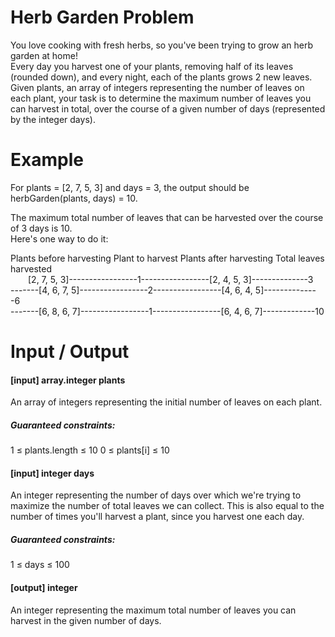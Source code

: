 # Herb Garden Problem

You love cooking with fresh herbs, so you've been trying to grow an herb garden at home!  
Every day you harvest one of your plants, removing half of its leaves (rounded down), and every night, each of the plants grows 2 new leaves.  
Given plants, an array of integers representing the number of leaves on each plant, your task is to determine the maximum number of leaves you can harvest in total, over the course of a given number of days (represented by the integer days).

# Example  
For plants = [2, 7, 5, 3] and days = 3,  the output should be herbGarden(plants, days) = 10.

The maximum total number of leaves that can be harvested over the course of 3 days is 10.  
Here's one way to do it:

Plants before harvesting Plant to harvest Plants after harvesting Total leaves harvested  
&emsp;&emsp;[2, 7, 5, 3]-----------------1-----------------[2, 4, 5, 3]--------------3  
-------[4, 6, 7, 5]-----------------2-----------------[4, 6, 4, 5]--------------6  
-------[6, 8, 6, 7]-----------------1-----------------[6, 4, 6, 7]-------------10  

# Input / Output

<h4>[input] array.integer plants</h4>An array of integers representing the initial number of leaves on each plant.

<h5>Guaranteed constraints:</h5>1 ≤ plants.length ≤ 10  
0 ≤ plants[i] ≤ 10  

<h4>[input] integer days</h4>An integer representing the number of days over which we're trying to maximize the number of total leaves we can collect.  
This is also equal to the number of times you'll harvest a plant, since you harvest one each day.

<h5>Guaranteed constraints:</h5>1 ≤ days ≤ 100

<h4>[output] integer</h4>An integer representing the maximum total number of leaves you can harvest in the given number of days.